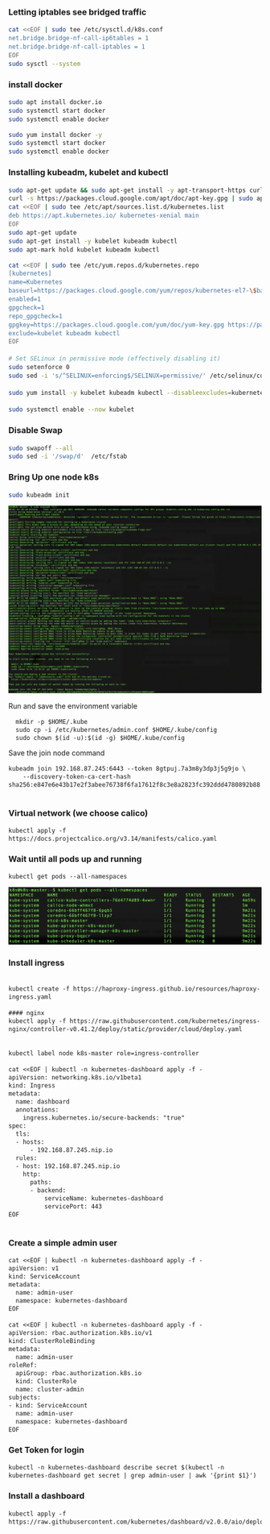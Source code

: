 ### Letting iptables see bridged traffic

```bash
cat <<EOF | sudo tee /etc/sysctl.d/k8s.conf
net.bridge.bridge-nf-call-ip6tables = 1
net.bridge.bridge-nf-call-iptables = 1
EOF
sudo sysctl --system
```

### install docker
```bash
sudo apt install docker.io
sudo systemctl start docker
sudo systemctl enable docker
```
```bash
sudo yum install docker -y
sudo systemctl start docker
sudo systemctl enable docker
```

### Installing kubeadm, kubelet and kubectl
```bash
sudo apt-get update && sudo apt-get install -y apt-transport-https curl
curl -s https://packages.cloud.google.com/apt/doc/apt-key.gpg | sudo apt-key add -
cat <<EOF | sudo tee /etc/apt/sources.list.d/kubernetes.list
deb https://apt.kubernetes.io/ kubernetes-xenial main
EOF
sudo apt-get update
sudo apt-get install -y kubelet kubeadm kubectl
sudo apt-mark hold kubelet kubeadm kubectl
```
```bash
cat <<EOF | sudo tee /etc/yum.repos.d/kubernetes.repo
[kubernetes]
name=Kubernetes
baseurl=https://packages.cloud.google.com/yum/repos/kubernetes-el7-\$basearch
enabled=1
gpgcheck=1
repo_gpgcheck=1
gpgkey=https://packages.cloud.google.com/yum/doc/yum-key.gpg https://packages.cloud.google.com/yum/doc/rpm-package-key.gpg
exclude=kubelet kubeadm kubectl
EOF

# Set SELinux in permissive mode (effectively disabling it)
sudo setenforce 0
sudo sed -i 's/^SELINUX=enforcing$/SELINUX=permissive/' /etc/selinux/config

sudo yum install -y kubelet kubeadm kubectl --disableexcludes=kubernetes

sudo systemctl enable --now kubelet
```

### Disable Swap

```bash
sudo swapoff --all
sudo sed -i '/swap/d'  /etc/fstab
```
### Bring Up one node k8s
```bash
sudo kubeadm init
```
![Kube Init Result](kubeadm_init.png "Kube init result")

Run and save the environment variable
```
  mkdir -p $HOME/.kube
  sudo cp -i /etc/kubernetes/admin.conf $HOME/.kube/config
  sudo chown $(id -u):$(id -g) $HOME/.kube/config
```
Save the join node command
```
kubeadm join 192.168.87.245:6443 --token 8gtpuj.7a3m8y3dp3j5g9jo \
    --discovery-token-ca-cert-hash sha256:e847e6e43b17e2f3abee76738f6fa17612f8c3e8a2823fc392ddd4780892b88
	
```
### Virtual network (we choose calico)
```
kubectl apply -f https://docs.projectcalico.org/v3.14/manifests/calico.yaml
```

### Wait until all pods up and running
```
kubectl get pods --all-namespaces
```

![Get pod result](get_pod.png "Get pod result")

### Install ingress
```

kubectl create -f https://haproxy-ingress.github.io/resources/haproxy-ingress.yaml

#### nginx
kubectl apply -f https://raw.githubusercontent.com/kubernetes/ingress-nginx/controller-v0.41.2/deploy/static/provider/cloud/deploy.yaml


kubectl label node k8s-master role=ingress-controller

cat <<EOF | kubectl -n kubernetes-dashboard apply -f -
apiVersion: networking.k8s.io/v1beta1
kind: Ingress
metadata:
  name: dashboard
  annotations:
    ingress.kubernetes.io/secure-backends: "true"
spec:
  tls:
  - hosts:
      - 192.168.87.245.nip.io
  rules:
  - host: 192.168.87.245.nip.io
    http:
      paths:
      - backend:
          serviceName: kubernetes-dashboard
          servicePort: 443
EOF


```
### Create a simple admin user
```
cat <<EOF | kubectl -n kubernetes-dashboard apply -f -
apiVersion: v1
kind: ServiceAccount
metadata:
  name: admin-user
  namespace: kubernetes-dashboard
EOF

cat <<EOF | kubectl -n kubernetes-dashboard apply -f -
apiVersion: rbac.authorization.k8s.io/v1
kind: ClusterRoleBinding
metadata:
  name: admin-user
roleRef:
  apiGroup: rbac.authorization.k8s.io
  kind: ClusterRole
  name: cluster-admin
subjects:
- kind: ServiceAccount
  name: admin-user
  namespace: kubernetes-dashboard
EOF
```
### Get Token for login
```
kubectl -n kubernetes-dashboard describe secret $(kubectl -n kubernetes-dashboard get secret | grep admin-user | awk '{print $1}')

```
### Install a dashboard
```
kubectl apply -f https://raw.githubusercontent.com/kubernetes/dashboard/v2.0.0/aio/deploy/recommended.yaml


```
